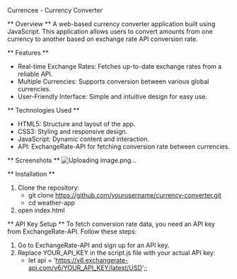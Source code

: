 Currencee - Currency Converter

** Overview **
A web-based currency converter application built using JavaScript. This application allows users to convert amounts from one currency to another based on exchange rate API conversion rate.

** Features **
- Real-time Exchange Rates: Fetches up-to-date exchange rates from a reliable API.
- Multiple Currencies: Supports conversion between various global currencies.
- User-Friendly Interface: Simple and intuitive design for easy use.

** Technologies Used **
- HTML5: Structure and layout of the app.
- CSS3: Styling and responsive design.
- JavaScript: Dynamic content and interaction.
- API: ExchangeRate-API for fetching conversion rate between currencies.

** Screenshots **
![Uploading image.png…]()

** Installation **
1. Clone the repository:
   - git clone https://github.com/yourusername/currency-converter.git
   - cd weather-app
2. open index.html

** API Key Setup **
To fetch conversion rate data, you need an API key from ExchangeRate-API. Follow these steps:
1. Go to ExchangeRate-API and sign up for an API key.
2. Replace YOUR_API_KEY in the script.js file with your actual API key:
   - let api = 'https://v6.exchangerate-api.com/v6/YOUR_API_KEY/latest/USD';;
